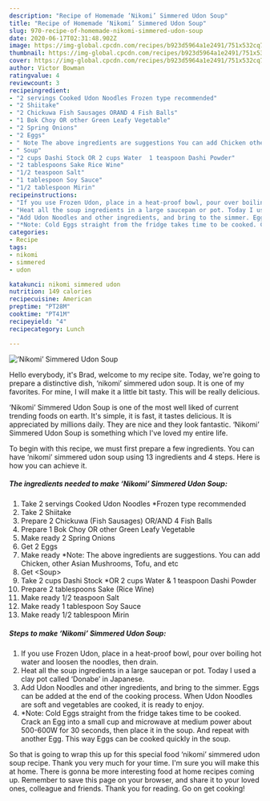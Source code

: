 ```yaml
---
description: "Recipe of Homemade ‘Nikomi’ Simmered Udon Soup"
title: "Recipe of Homemade ‘Nikomi’ Simmered Udon Soup"
slug: 970-recipe-of-homemade-nikomi-simmered-udon-soup
date: 2020-06-17T02:31:48.902Z
image: https://img-global.cpcdn.com/recipes/b923d5964a1e2491/751x532cq70/nikomi-simmered-udon-soup-recipe-main-photo.jpg
thumbnail: https://img-global.cpcdn.com/recipes/b923d5964a1e2491/751x532cq70/nikomi-simmered-udon-soup-recipe-main-photo.jpg
cover: https://img-global.cpcdn.com/recipes/b923d5964a1e2491/751x532cq70/nikomi-simmered-udon-soup-recipe-main-photo.jpg
author: Victor Bowman
ratingvalue: 4
reviewcount: 3
recipeingredient:
- "2 servings Cooked Udon Noodles Frozen type recommended"
- "2 Shiitake"
- "2 Chickuwa Fish Sausages ORAND 4 Fish Balls"
- "1 Bok Choy OR other Green Leafy Vegetable"
- "2 Spring Onions"
- "2 Eggs"
- " Note The above ingredients are suggestions You can add Chicken other Asian Mushrooms Tofu and etc"
- " Soup"
- "2 cups Dashi Stock OR 2 cups Water  1 teaspoon Dashi Powder"
- "2 tablespoons Sake Rice Wine"
- "1/2 teaspoon Salt"
- "1 tablespoon Soy Sauce"
- "1/2 tablespoon Mirin"
recipeinstructions:
- "If you use Frozen Udon, place in a heat-proof bowl, pour over boiling hot water and loosen the noodles, then drain."
- "Heat all the soup ingredients in a large saucepan or pot. Today I used a clay pot called ‘Donabe’ in Japanese."
- "Add Udon Noodles and other ingredients, and bring to the simmer. Eggs can be added at the end of the cooking process. When Udon Noodles are soft and vegetables are cooked, it is ready to enjoy."
- "*Note: Cold Eggs straight from the fridge takes time to be cooked. Crack an Egg into a small cup and microwave at medium power about 500-600W for 30 seconds, then place it in the soup. And repeat with another Egg. This way Eggs can be cooked quickly in the soup."
categories:
- Recipe
tags:
- nikomi
- simmered
- udon

katakunci: nikomi simmered udon 
nutrition: 149 calories
recipecuisine: American
preptime: "PT28M"
cooktime: "PT41M"
recipeyield: "4"
recipecategory: Lunch

---
```



![‘Nikomi’ Simmered Udon Soup](https://img-global.cpcdn.com/recipes/b923d5964a1e2491/751x532cq70/nikomi-simmered-udon-soup-recipe-main-photo.jpg)

Hello everybody, it's Brad, welcome to my recipe site. Today, we're going to prepare a distinctive dish, ‘nikomi’ simmered udon soup. It is one of my favorites. For mine, I will make it a little bit tasty. This will be really delicious.

‘Nikomi’ Simmered Udon Soup is one of the most well liked of current trending foods on earth. It's simple, it is fast, it tastes delicious. It is appreciated by millions daily. They are nice and they look fantastic. ‘Nikomi’ Simmered Udon Soup is something which I've loved my entire life.




To begin with this recipe, we must first prepare a few ingredients. You can have ‘nikomi’ simmered udon soup using 13 ingredients and 4 steps. Here is how you can achieve it.

<!--inarticleads1-->

##### The ingredients needed to make ‘Nikomi’ Simmered Udon Soup:

1. Take 2 servings Cooked Udon Noodles *Frozen type recommended
1. Take 2 Shiitake
1. Prepare 2 Chickuwa (Fish Sausages) OR/AND 4 Fish Balls
1. Prepare 1 Bok Choy OR other Green Leafy Vegetable
1. Make ready 2 Spring Onions
1. Get 2 Eggs
1. Make ready  *Note: The above ingredients are suggestions. You can add Chicken, other Asian Mushrooms, Tofu, and etc
1. Get  &lt;Soup&gt;
1. Take 2 cups Dashi Stock *OR 2 cups Water &amp; 1 teaspoon Dashi Powder
1. Prepare 2 tablespoons Sake (Rice Wine)
1. Make ready 1/2 teaspoon Salt
1. Make ready 1 tablespoon Soy Sauce
1. Make ready 1/2 tablespoon Mirin




<!--inarticleads2-->

##### Steps to make ‘Nikomi’ Simmered Udon Soup:

1. If you use Frozen Udon, place in a heat-proof bowl, pour over boiling hot water and loosen the noodles, then drain.
1. Heat all the soup ingredients in a large saucepan or pot. Today I used a clay pot called ‘Donabe’ in Japanese.
1. Add Udon Noodles and other ingredients, and bring to the simmer. Eggs can be added at the end of the cooking process. When Udon Noodles are soft and vegetables are cooked, it is ready to enjoy.
1. *Note: Cold Eggs straight from the fridge takes time to be cooked. Crack an Egg into a small cup and microwave at medium power about 500-600W for 30 seconds, then place it in the soup. And repeat with another Egg. This way Eggs can be cooked quickly in the soup.




So that is going to wrap this up for this special food ‘nikomi’ simmered udon soup recipe. Thank you very much for your time. I'm sure you will make this at home. There is gonna be more interesting food at home recipes coming up. Remember to save this page on your browser, and share it to your loved ones, colleague and friends. Thank you for reading. Go on get cooking!
